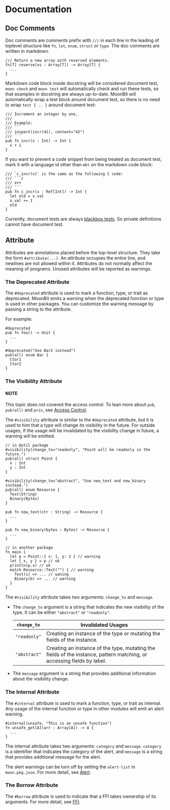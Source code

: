 # Documentation

## Doc Comments

Doc comments are comments prefix with `///` in each line in the leading of toplevel structure like `fn`, `let`, `enum`, `struct` or `type`. The doc comments are written in markdown.

```moonbit
/// Return a new array with reversed elements.
fn[T] reverse(xs : Array[T]) -> Array[T] {
  ...
}
```

Markdown code block inside docstring will be considered document test,
`moon check` and `moon test` will automatically check and run these tests, so that examples in docstring are always up-to-date.
MoonBit will automatically wrap a test block around document test,
so there is no need to wrap `test { .. }` around document test:

```moonbit
/// Increment an integer by one,
///
/// Example:
/// ```
/// inspect(incr(41), content="42")
/// ```
pub fn incr(x : Int) -> Int {
  x + 1
}
```

If you want to prevent a code snippet from being treated as document test,
mark it with a language id other than `mbt` on the markdown code block:

```moonbit
/// `c_incr(x)` is the same as the following C code:
/// ```c
/// x++
/// ```
pub fn c_incr(x : Ref[Int]) -> Int {
  let old = x.val
  x.val += 1
  old
}
```

Currently, document tests are always [blackbox tests](tests.md#blackbox-tests-and-whitebox-tests).
So private definitions cannot have document test.

## Attribute

Attributes are annotations placed before the top-level structure. They take the form `#attribute(...)`.
An attribute occupies the entire line, and newlines are not allowed within it.
Attributes do not normally affect the meaning of programs. Unused attributes will be reported as warnings.

### The Deprecated Attribute

The `#deprecated` attribute is used to mark a function, type, or trait as deprecated.
MoonBit emits a warning when the deprecated function or type is used in other packages.
You can customize the warning message by passing a string to the attribute.

For example:

```moonbit
#deprecated
pub fn foo() -> Unit {
  ...
}

#deprecated("Use Bar2 instead")
pub(all) enum Bar {
  Ctor1
  Ctor2
}
```

### The Visibility Attribute

#### NOTE
This topic does not covered the access control. To lean more about `pub`, `pub(all)` and `priv`, see [Access Control](packages.md#access-control).

The `#visibility` attribute is similar to the `#deprecated` attribute, but it is used to hint that a type will change its visibility in the future.
For outside usages, if the usage will be invalidated by the visibility change in future, a warning will be emitted.

```moonbit
// in @util package
#visibility(change_to="readonly", "Point will be readonly in the future.")
pub(all) struct Point {
  x : Int
  y : Int
}

#visibility(change_to="abstract", "Use new_text and new_binary instead.")
pub(all) enum Resource {
  Text(String)
  Binary(Bytes)
}

pub fn new_text(str : String) -> Resource {
  ...
}

pub fn new_binary(bytes : Bytes) -> Resource {
  ...
}

// in another package
fn main {
  let p = Point::{ x: 1, y: 2 } // warning 
  let { x, y } = p // ok
  println(p.x) // ok
  match Resource::Text("") { // warning
    Text(s) => ... // waning
    Binary(b) => ... // warning
  }
}

```

The `#visibility` attribute takes two arguments: `change_to` and `message`.

- The `change_to` argument is a string that indicates the new visibility of the type. It can be either `"abstract"` or `"readonly"`.

  | `change_to`   | Invalidated Usages                                                                                                     |
  |---------------|------------------------------------------------------------------------------------------------------------------------|
  | `"readonly"`  | Creating an instance of the type or mutating the fields of the instance.                                               |
  | `"abstract"`  | Creating an instance of the type, mutating the fields of the instance, pattern matching, or accessing fields by label. |
- The `message` argument is a string that provides additional information about the visibility change.

### The Internal Attribute

The `#internal` attribute is used to mark a function, type, or trait as internal.
Any usage of the internal function or type in other modules will emit an alert warning.

```moonbit
#internal(unsafe, "This is an unsafe function")
fn unsafe_get[A](arr : Array[A]) -> A {
  ...
}
```

The internal attribute takes two arguments: `category` and `message`.
`category` is a identifier that indicates the category of the alert, and `message` is a string that provides additional message for the alert.

The alert warnings can be turn off by setting the `alert-list` in `moon.pkg.json`.
For more detail, see [Alert](../toolchain/moon/package.md#alert-list).

### The Borrow Attribute

The `#borrow` attribute is used to indicate that a FFI takes ownership of its arguments. For more detail, see [FFI](ffi.md#the-borrow-attribute).
